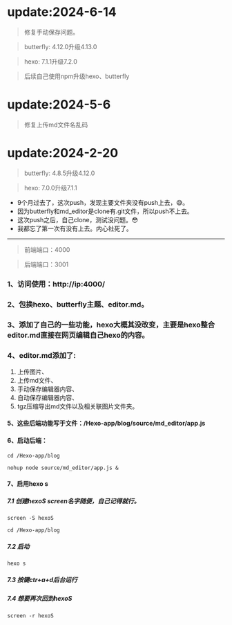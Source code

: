 # update:2024-6-14
> 修复手动保存问题。

> butterfly: 4.12.0升级4.13.0

> hexo: 7.1.1升级7.2.0

> 后续自己使用npm升级hexo、butterfly

# update:2024-5-6
> 修复上传md文件名乱码

# update:2024-2-20
> butterfly: 4.8.5升级4.12.0

> hexo: 7.0.0升级7.1.1

- 9个月过去了，这次push，发现主要文件夹没有push上去，😅。
- 因为butterfly和md_editor是clone有.git文件，所以push不上去。
- 这次push之后，自己clone，测试没问题。😳
- 我都忘了第一次有没有上去。内心社死了。
------------------------
> 前端端口：4000

> 后端端口：3001

### 1、访问使用：http://ip:4000/

### 2、包换hexo、butterfly主题、editor.md。

### 3、添加了自己的一些功能，hexo大概其没改变，主要是hexo整合editor.md直接在网页编辑自己hexo的内容。

### 4、editor.md添加了:
1. 上传图片、
2. 上传md文件、
3. 手动保存编辑器内容、
4. 自动保存编辑器内容、
5. tgz压缩导出md文件以及相关联图片文件夹。

#### 5、这些后端功能写于文件：/Hexo-app/blog/source/md_editor/app.js

#### 6、启动后端：

`cd /Hexo-app/blog`

`nohup node source/md_editor/app.js &`

#### 7、启用hexo s

##### 7.1 创建hexoS screen名字随便，自己记得就行。

`screen -S hexoS`

`cd /Hexo-app/blog`

##### 7.2 启动

`hexo s`

##### 7.3 按键ctr+a+d后台运行

##### 7.4 想要再次回到hexoS

`screen -r hexoS`
